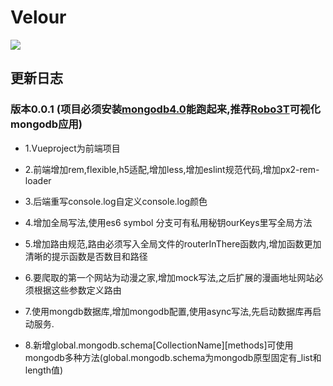 # Velour
![](https://github.com/pulessrity/velour/blob/master/assets/logo.jpg?raw=true)
## 更新日志
### 版本0.0.1 (项目必须安装[mongodb4.0](https://www.mongodb.com/download-center?jmp=nav#community)能跑起来,推荐[Robo3T](https://robomongo.org/)可视化mongodb应用)
* 1.Vueproject为前端项目

* 2.前端增加rem,flexible,h5适配,增加less,增加eslint规范代码,增加px2-rem-loader
* 3.后端重写console.log自定义console.log颜色
* 4.增加全局写法,使用es6 symbol 分支可有私用秘钥ourKeys里写全局方法
* 5.增加路由规范,路由必须写入全局文件的routerInThere函数内,增加函数更加清晰的提示函数是否数目和路径
* 6.要爬取的第一个网站为动漫之家,增加mock写法,之后扩展的漫画地址网站必须根据这些参数定义路由
* 7.使用mongdb数据库,增加mongodb配置,使用async写法,先启动数据库再启动服务.
* 8.新增global.mongodb.schema[CollectionName][methods]可使用mongodb多种方法(global.mongodb.schema为mongodb原型固定有_list和length值)
